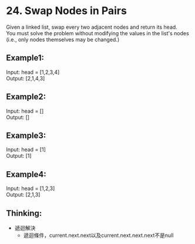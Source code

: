 # 24. Swap Nodes in Pairs
Given a linked list, swap every two adjacent nodes and return its head.\
You must solve the problem without modifying the values in the list's nodes (i.e., only nodes themselves may be changed.)

## Example1:
Input: head = [1,2,3,4]\
Output: [2,1,4,3]

## Example2:
Input: head = []\
Output: []

## Example3:
Input: head = [1]\
Output: [1]

## Example4:
Input: head = [1,2,3]\
Output: [2,1,3]

## Thinking:
- 遞迴解決
  - 遞迴條件，current.next.next以及current.next.next.next不是null

